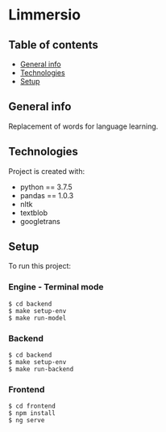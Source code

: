 # Limmersio

## Table of contents
* [General info](#general-info)
* [Technologies](#technologies)
* [Setup](#setup)

## General info
Replacement of words for language learning.
	
## Technologies
Project is created with:
* python == 3.7.5
* pandas == 1.0.3
* nltk
* textblob
* googletrans
	
## Setup
To run this project:

### Engine - Terminal mode

```
$ cd backend
$ make setup-env
$ make run-model
```

### Backend 

```
$ cd backend
$ make setup-env
$ make run-backend
```

### Frontend

```
$ cd frontend
$ npm install
$ ng serve
```